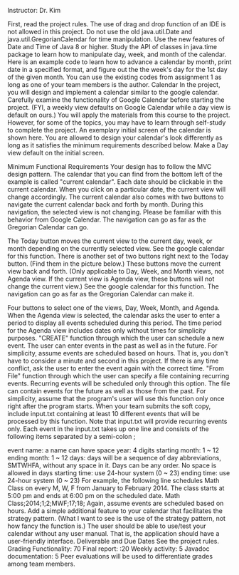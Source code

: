 Instructor: Dr. Kim

First, read the project rules.
The use of drag and drop function of an IDE is not allowed in this project.
Do not use the old java.util.Date and java.util.GregorianCalendar for time manipulation. Use the new features of Date and Time of Java 8 or higher. Study the API of classes in java.time package to learn how to manipulate day, week, and month of the calendar. Here is an example code to learn how to advance a calendar by month, print date in a specified format, and figure out the the week's day for the 1st day of the given month.
You can use the existing codes from assignment 1 as long as one of your team members is the author.
Calendar
In the project, you will design and implement a calendar similar to the google calendar. Carefully examine the functionality of Google Calendar before starting the project. (FYI, a weekly view defaults on Google Calendar while a day view is default on ours.) You will apply the materials from this course to the project. However, for some of the topics, you may have to learn through self-study to complete the project.
An exemplary initial screen of the calendar is shown here. You are allowed to design your calendar's look differently as long as it satisfies the minimum requirements described below. Make a Day view default on the initial screen.


Minimum Functional Requirements
Your design has to follow the MVC design pattern.
The calendar that you can find from the bottom left of the example is called "current calendar". Each date should be clickable in the current calendar. When you click on a particular date, the current view will change accordingly. The current calendar also comes with two buttons to navigate the current calendar back and forth by month. During this navigation, the selected view is not changing. Please be familiar with this behavior from Google Calendar. The navigation can go as far as the Gregorian Calendar can go.

The Today button moves the current view to the current day, week, or month depending on the currently selected view. See the google calendar for this function.
There is another set of two buttons right next to the Today button. (Find them in the picture below.) These buttons move the current view back and forth. (Only applicable to Day, Week, and Month views, not Agenda view. If the current view is Agenda view, these buttons will not change the current view.) See the google calendar for this function. The navigation can go as far as the Gregorian Calendar can make it.

Four buttons to select one of the views, Day, Week, Month, and Agenda. When the Agenda view is selected, the calendar asks the user to enter a period to display all events scheduled during this period. The time period for the Agenda view includes dates only without times for simplicity purposes.
"CREATE" function through which the user can schedule a new event. The user can enter events in the past as well as in the future. For simplicity, assume events are scheduled based on hours. That is, you don't have to consider a minute and second in this project. If there is any time conflict, ask the user to enter the event again with the correct time.
"From File" function through which the user can specify a file containing recurring events. Recurring events will be scheduled only through this option. The file can contain events for the future as well as those from the past. For simplicity, assume that the program's user will use this function only once right after the program starts. When your team submits the soft copy, include input.txt containing at least 10 different events that will be processed by this function. Note that input.txt will provide recurring events only.
Each event in the input.txt takes up one line and consists of the following items separated by a semi-colon ;

event name: a name can have space
year: 4 digits
starting month: 1 ~ 12
ending month: 1 ~ 12
days: days will be a sequence of day abbreviations, SMTWHFA, without any space in it. Days can be any order. No space is allowed in days
starting time: use 24-hour system (0 ~ 23)
ending time: use 24-hour system (0 ~ 23)
For example, the following line schedules Math Class on every M, W, F from January to February 2014. The class starts at 5:00 pm and ends at 6:00 pm on the scheduled date.
Math Class;2014;1;2;MWF;17;18;
Again, assume events are scheduled based on hours.
Add a simple additional feature to your calendar that facilitates the strategy pattern. (What I want to see is the use of the strategy pattern, not how fancy the function is.)
The user should be able to use/test your calendar without any user manual. That is, the application should have a user-friendly interface.
Deliverable and Due Dates
See the project rules.
Grading
Functionality: 70
Final report: :20
Weekly activity: 5
Javadoc documentation: 5
Peer evaluations will be used to differentiate grades among team members.
